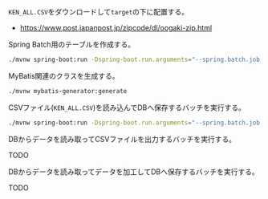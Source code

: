 `KEN_ALL.CSV`をダウンロードして`target`の下に配置する。

- https://www.post.japanpost.jp/zipcode/dl/oogaki-zip.html

Spring Batch用のテーブルを作成する。

```bash
./mvnw spring-boot:run -Dspring-boot.run.arguments="--spring.batch.job.enabled=false --spring.batch.jdbc.initialize-schema=ALWAYS"
```

MyBatis関連のクラスを生成する。

```bash
./mvnw mybatis-generator:generate
```

CSVファイル(`KEN_ALL.CSV`)を読み込んでDBへ保存するバッチを実行する。

```bash
./mvnw spring-boot:run -Dspring-boot.run.arguments="--spring.batch.job.names=fileToDbJob file=target/KEN_ALL.CSV"
```

DBからデータを読み取ってCSVファイルを出力するバッチを実行する。

TODO

DBからデータを読み取ってデータを加工してDBへ保存するバッチを実行する。

TODO

